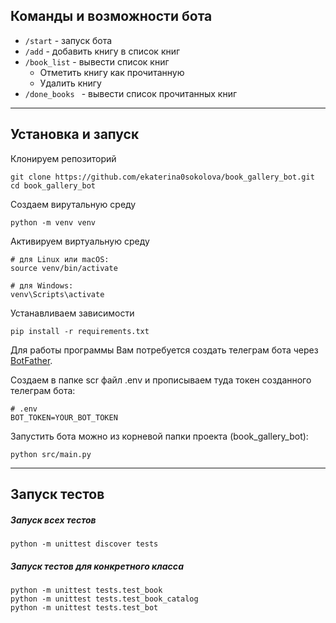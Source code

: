 ## Команды и возможности бота

* ```/start``` - запуск бота
* ```/add``` - добавить книгу в список книг
* ```/book_list``` - вывести список книг
  * Отметить книгу как прочитанную
  * Удалить книгу
* ```/done_books ``` - вывести список прочитанных книг


***
## Установка и запуск

Клонируем репозиторий
```
git clone https://github.com/ekaterina0sokolova/book_gallery_bot.git
cd book_gallery_bot
```

Создаем вирутальную среду
```
python -m venv venv
```
Активируем виртуальную среду
```
# для Linux или macOS:
source venv/bin/activate

# для Windows:
venv\Scripts\activate
```

Устанавливаем зависимости
```
pip install -r requirements.txt
```

Для работы программы Вам потребуется создать телеграм бота через [BotFather](https://t.me/botfather).

Создаем в папке scr файл .env и прописываем туда токен созданного телеграм бота:
```
# .env
BOT_TOKEN=YOUR_BOT_TOKEN
```

Запустить бота можно из корневой папки проекта (book_gallery_bot):
```
python src/main.py
```

***
## Запуск тестов
##### Запуск всех тестов
```
python -m unittest discover tests
```

##### Запуск тестов для конкретного класса
```
python -m unittest tests.test_book
python -m unittest tests.test_book_catalog
python -m unittest tests.test_bot
```

